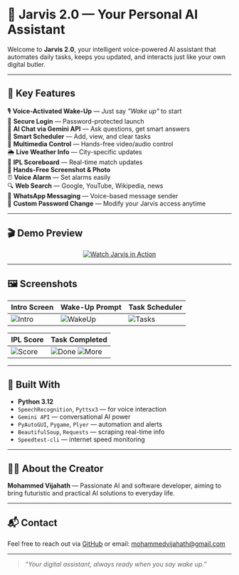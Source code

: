 # 🤖 Jarvis 2.0 — Your Personal AI Assistant

Welcome to **Jarvis 2.0**, your intelligent voice-powered AI assistant that automates daily tasks, keeps you updated, and interacts just like your own digital butler.

---

## 🚀 Key Features

🎙️ **Voice-Activated Wake-Up** — Just say _"Wake up"_ to start  
🔐 **Secure Login** — Password-protected launch  
🧠 **AI Chat via Gemini API** — Ask questions, get smart answers  
📆 **Smart Scheduler** — Add, view, and clear tasks  
🎵 **Multimedia Control** — Hands-free video/audio control  
🌦️ **Live Weather Info** — City-specific updates  
🏏 **IPL Scoreboard** — Real-time match updates  
📸 **Hands-Free Screenshot & Photo**  
⏰ **Voice Alarm** — Set alarms easily  
🔍 **Web Search** — Google, YouTube, Wikipedia, news  
📱 **WhatsApp Messaging** — Voice-based message sender  
🔁 **Custom Password Change** — Modify your Jarvis access anytime

---

## 🎬 Demo Preview

<div align="center">

<!-- Replace VIDEO_ID with your YouTube video ID -->
[![Watch Jarvis in Action](https://img.youtube.com/vi/VIDEO_ID/maxresdefault.jpg)](https://www.youtube.com/watch?v=VIDEO_ID)

</div>

---

## 🖼️ Screenshots

| Intro Screen | Wake-Up Prompt | Task Scheduler |
|--------------|----------------|----------------|
| ![Intro](https://github.com/user-attachments/assets/4ebe9b5d-c919-4699-a983-5a9baab0d3fb) | ![WakeUp](https://github.com/user-attachments/assets/678b5bb9-3397-4147-86e7-c9bd33c2f7d8) | ![Tasks](https://github.com/user-attachments/assets/2c9fddf5-86bf-4924-8436-a2990381a163) |

| IPL Score | Task Completed |
|-----------|----------------|
| ![Score](https://github.com/user-attachments/assets/9ecd9b24-3e97-47f8-8381-7db1b2fe022a) | ![Done](https://github.com/user-attachments/assets/f89b448b-e236-42bc-b4a5-528e7295a927) ![More](https://github.com/user-attachments/assets/025b4310-7177-4712-8433-56252552678d) |

---

## 🧠 Built With

- **Python 3.12**
- `SpeechRecognition`, `Pyttsx3` — for voice interaction  
- `Gemini API` — conversational AI power  
- `PyAutoGUI`, `Pygame`, `Plyer` — automation and alerts  
- `BeautifulSoup`, `Requests` — scraping real-time info  
- `Speedtest-cli` — internet speed monitoring  

---

## 🙋‍♂️ About the Creator

**Mohammed Vijahath** — Passionate AI and software developer, aiming to bring futuristic and practical AI solutions to everyday life.

---

## 📬 Contact

Feel free to reach out via [GitHub](https://github.com/vizahat36) or email: [mohammedvijahath@gmail.com](mailto:mohammedvijahath@gmail.com)

---

> *“Your digital assistant, always ready when you say wake up.”*
